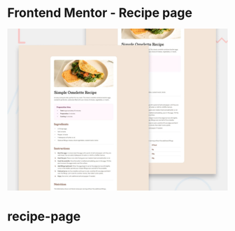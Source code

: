 # Frontend Mentor - Recipe page

![Design preview for the Recipe page coding challenge](./design/desktop-preview.jpg)


# recipe-page
